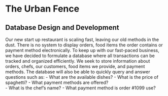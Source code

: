 # The Urban Fence
## Database Design and Development

Our new start up restaurant is scaling fast, leaving our old methods in the dust. There is no system to display orders, food items the order contains or payment method electronically. To keep up with our fast-paced business, we have decided to formulate a database where all transactions can be tracked and organized efficiently. We seek to store information about orders, chefs, our customers, food items we provide, and payment methods. The database will also be able to quickly query and answer questions such as: 
    - What are the available dishes? 
    - What is the price of spaghetti? 
    - What payment methods are offered?  
    - What is the chef’s name? 
    - What payment method is order #1099 use? 

